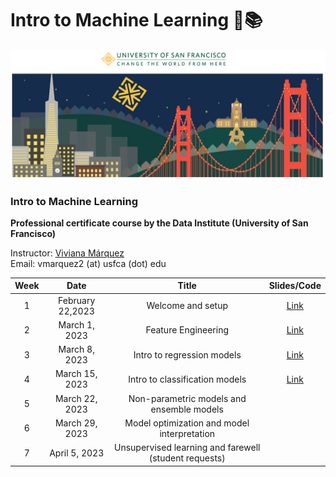 # Intro to Machine Learning 🤖📚

![usf](./img/all/bridge_usf.png)

### Intro to Machine Learning
**Professional certificate course by the Data Institute (University of San Francisco)**

Instructor: [Viviana Márquez](https://www.linkedin.com/in/vivianamarquez/)<br>
Email: vmarquez2 (at) usfca (dot) edu

| **Week** |     **Date**     |                       **Title**                       | **Slides/Code** |
|:---------:|:----------------:|:-----------------------------------------------------:|:--------:|
|     1     | February 22,2023 | Welcome and setup                                     |    [Link](https://github.com/vivianamarquez/Intro-to-Machine-Learning/blob/main/1_welcome_setup/Welcome.ipynb)      |
|     2     |   March 1, 2023  | Feature Engineering                    |    [Link](https://github.com/vivianamarquez/Intro-to-Machine-Learning/blob/main/2_FE/FE.ipynb)      |
|     3     |   March 8, 2023  | Intro to regression models                            |    [Link](https://github.com/vivianamarquez/Intro-to-Machine-Learning/blob/main/3_linear_regression/linear_regression.ipynb)      |
|     4     |  March 15, 2023  | Intro to classification models                        |     [Link](https://github.com/vivianamarquez/Intro-to-Machine-Learning/blob/main/4_classification/classification.ipynb)     |
|     5     |  March 22, 2023  | Non-parametric models and ensemble models             |          |
|     6     |  March 29, 2023  | Model optimization and model interpretation           |          |
|     7     |   April 5, 2023  | Unsupervised learning and farewell (student requests) |          |  